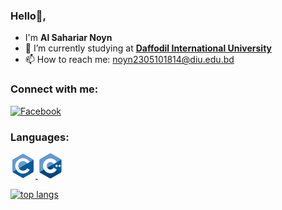 <!DOCTYPE html>
<html lang="en">
<head>
  <meta charset="UTF-8">
  <meta name="viewport" content="width=device-width, initial-scale=1.0">
</head>
<body>
  <h3 align="left">Hello👋,</h3>
  <ul>
    <li> I'm <strong>Al Sahariar Noyn</strong></li>
    <li>📔 I’m currently studying at <strong><a href="https://en.wikipedia.org/wiki/Daffodil_International_University" target="_blank" rel="noopener noreferrer">Daffodil International University</a></strong></li>
    <li>📫 How to reach me: <a href="mailto: noyn2305101814@diu.edu.bd" target="_blank" rel="noopener noreferrer">noyn2305101814@diu.edu.bd</a></li>
  </ul>

  <h3 align="left">Connect with me:</h3>
  <p align="left">
    <a href="https://www.facebook.com/profile.php?id=100069523525370&mibextid=ZbWKwL" target="_blank" rel="noopener noreferrer">
      <img src="https://raw.githubusercontent.com/rahuldkjain/github-profile-readme-generator/master/src/images/icons/Social/facebook.svg" alt="Facebook" height="30" width="40" />
    </a>
  </p>

  <h3 align="left">Languages:</h3>
  <p align="left">
    <a href="https://www.cprogramming.com/" target="_blank" rel="noopener noreferrer">
      <img src="https://raw.githubusercontent.com/devicons/devicon/master/icons/c/c-original.svg" alt="C" width="40" height="40" />
    </a>
    <a href="https://www.w3schools.com/cpp/" target="_blank" rel="noopener noreferrer">
      <img src="https://raw.githubusercontent.com/devicons/devicon/master/icons/cplusplus/cplusplus-original.svg" alt="C++" width="40" height="40" />
    
  </p>

  <img alt="top langs" src="!(https://github-readme-stats.vercel.app/api?username=anuraghazra&theme=dark&show_icons=true)"/>
</body>
</html>
